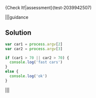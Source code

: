 {Check It!|assessment}(test-2039942507)

|||guidance
## Solution
```javascript
var car1 = process.argv[2]
var car2 = process.argv[3]

if (car1 > 70 || car2 > 70) {
  console.log('fast cars')
}
else {
  console.log('ok')
}
```
|||